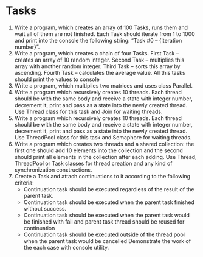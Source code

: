 # Tasks
1. Write a program, which creates an array of 100 Tasks, runs them and wait all of them are not finished. Each Task should iterate from 1 to 1000 and print into the console the following string: “Task #0 – {iteration number}”.
2. Write a program, which creates a chain of four Tasks. First Task – creates an array of 10 random integer. Second Task – multiplies this array with another random integer. Third Task – sorts this array by ascending. Fourth Task – calculates the average value. All this tasks should print the values to console
3. Write a program, which multiplies two matrices and uses class Parallel.
4. Write a program which recursively creates 10 threads. Each thread should be with the same body and receive a state with integer number, decrement it, print and pass as a state into the newly created thread. Use Thread class for this task and Join for waiting threads.
5. Write a program which recursively creates 10 threads. Each thread should be with the same body and receive a state with integer number, decrement it, print and pass as a state into the newly created thread. Use ThreadPool class for this task and Semaphore for waiting threads.
6. Write a program which creates two threads and a shared collection: the first one should add 10 elements into the collection and the second should print all elements in the collection after each adding. Use Thread, ThreadPool or Task
classes for thread creation and any kind of synchronization constructions.
7. Create a Task and attach continuations to it according to the following criteria:
    - Continuation task should be executed regardless of the result of the parent task.
    - Continuation task should be executed when the parent task finished without success.
    - Continuation task should be executed when the parent task would be finished with fail and parent task thread should be reused for continuation
    - Continuation task should be executed outside of the thread pool when the parent task would be cancelled
    Demonstrate the work of the each case with console utility.